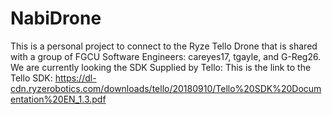 # NabiDrone
This is a personal project to connect to the Ryze Tello Drone that is shared with a group of FGCU Software Engineers: careyes17, tgayle, and G-Reg26.
<br>
We are currently looking the SDK Supplied by Tello: 
This is the link to the Tello SDK: https://dl-cdn.ryzerobotics.com/downloads/tello/20180910/Tello%20SDK%20Documentation%20EN_1.3.pdf
